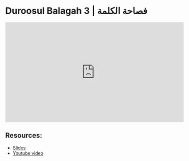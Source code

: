 # Duroosul Balagah 3 | فصاحة الكلمة
                
<iframe width="560" height="315" src="https://www.youtube-nocookie.com/embed/piwJQkD47Y0?start=0" frameborder="0" allow="accelerometer; autoplay; encrypted-media; gyroscope; picture-in-picture" allowfullscreen="allowfullscreen">
</iframe><BR>

## Resources:
- [Slides](https://github.com/arshare/resources_balagha_pdfs)
- [Youtube video](https://www.youtube.com/watch?v=piwJQkD47Y0&list=PLzn0qdi6JpdvvXVuJ7kIusNquSxeyKJvc)


